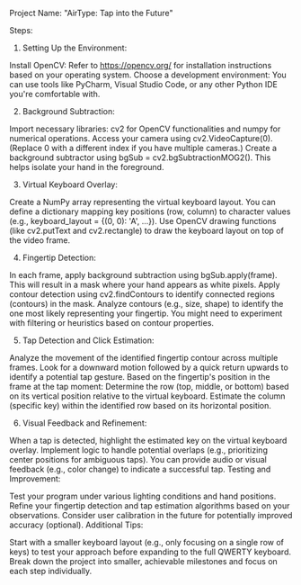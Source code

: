 Project Name: "AirType: Tap into the Future"

Steps:

1. Setting Up the Environment:

Install OpenCV: Refer to https://opencv.org/ for installation instructions based on your operating system.
Choose a development environment: You can use tools like PyCharm, Visual Studio Code, or any other Python IDE you're comfortable with.

2. Background Subtraction:

Import necessary libraries: cv2 for OpenCV functionalities and numpy for numerical operations.
Access your camera using cv2.VideoCapture(0). (Replace 0 with a different index if you have multiple cameras.)
Create a background subtractor using bgSub = cv2.bgSubtractionMOG2(). This helps isolate your hand in the foreground.

3. Virtual Keyboard Overlay:

Create a NumPy array representing the virtual keyboard layout. You can define a dictionary mapping key positions (row, column) to character values (e.g., keyboard_layout = {(0, 0): 'A', ...}).
Use OpenCV drawing functions (like cv2.putText and cv2.rectangle) to draw the keyboard layout on top of the video frame.

4. Fingertip Detection:

In each frame, apply background subtraction using bgSub.apply(frame). This will result in a mask where your hand appears as white pixels.
Apply contour detection using cv2.findContours to identify connected regions (contours) in the mask.
Analyze contours (e.g., size, shape) to identify the one most likely representing your fingertip. You might need to experiment with filtering or heuristics based on contour properties.

5. Tap Detection and Click Estimation:

Analyze the movement of the identified fingertip contour across multiple frames.
Look for a downward motion followed by a quick return upwards to identify a potential tap gesture.
Based on the fingertip's position in the frame at the tap moment:
Determine the row (top, middle, or bottom) based on its vertical position relative to the virtual keyboard.
Estimate the column (specific key) within the identified row based on its horizontal position.

6. Visual Feedback and Refinement:

When a tap is detected, highlight the estimated key on the virtual keyboard overlay.
Implement logic to handle potential overlaps (e.g., prioritizing center positions for ambiguous taps).
You can provide audio or visual feedback (e.g., color change) to indicate a successful tap.
Testing and Improvement:

Test your program under various lighting conditions and hand positions.
Refine your fingertip detection and tap estimation algorithms based on your observations.
Consider user calibration in the future for potentially improved accuracy (optional).
Additional Tips:

Start with a smaller keyboard layout (e.g., only focusing on a single row of keys) to test your approach before expanding to the full QWERTY keyboard.
Break down the project into smaller, achievable milestones and focus on each step individually.
